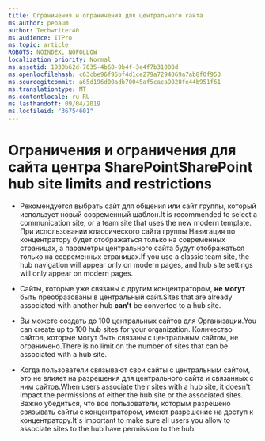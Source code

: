 ```yaml
---
title: Ограничения и ограничения для центрального сайта
ms.author: pebaum
author: Techwriter40
ms.audience: ITPro
ms.topic: article
ROBOTS: NOINDEX, NOFOLLOW
localization_priority: Normal
ms.assetid: 1930b62d-7035-4b68-9b4f-3e4f7b31000d
ms.openlocfilehash: c63cbe96f95bf4d1ce279a7294069a7ab8f0f953
ms.sourcegitcommit: a65d196d00adb70045af5caca9828fe44b951f61
ms.translationtype: MT
ms.contentlocale: ru-RU
ms.lasthandoff: 09/04/2019
ms.locfileid: "36754601"
---
```

# <a name="sharepoint-hub-site-limits-and-restrictions"></a><span data-ttu-id="4176c-102">Ограничения и ограничения для сайта центра SharePoint</span><span class="sxs-lookup"><span data-stu-id="4176c-102">SharePoint hub site limits and restrictions</span></span>

- <span data-ttu-id="4176c-103">Рекомендуется выбрать сайт для общения или сайт группы, который использует новый современный шаблон.</span><span class="sxs-lookup"><span data-stu-id="4176c-103">It is recommended to select a communication site, or a team site that uses the new modern template.</span></span> <span data-ttu-id="4176c-104">При использовании классического сайта группы Навигация по концентратору будет отображаться только на современных страницах, а параметры центрального сайта будут отображаться только на современных страницах.</span><span class="sxs-lookup"><span data-stu-id="4176c-104">If you use a classic team site, the hub navigation will appear only on modern pages, and hub site settings will only appear on modern pages.</span></span>

- <span data-ttu-id="4176c-105">Сайты, которые уже связаны с другим концентратором, **не могут** быть преобразованы в центральный сайт.</span><span class="sxs-lookup"><span data-stu-id="4176c-105">Sites that are already associated with another hub **can't** be converted to a hub site.</span></span> 

- <span data-ttu-id="4176c-106">Вы можете создать до 100 центральных сайтов для Организации.</span><span class="sxs-lookup"><span data-stu-id="4176c-106">You can create up to 100 hub sites for your organization.</span></span> <span data-ttu-id="4176c-107">Количество сайтов, которые могут быть связаны с центральным сайтом, не ограничено.</span><span class="sxs-lookup"><span data-stu-id="4176c-107">There is no limit on the number of sites that can be associated with a hub site.</span></span>

- <span data-ttu-id="4176c-108">Когда пользователи связывают свои сайты с центральным сайтом, это не влияет на разрешения для центрального сайта и связанных с ним сайтов.</span><span class="sxs-lookup"><span data-stu-id="4176c-108">When users associate their sites with a hub site, it doesn't impact the permissions of either the hub site or the associated sites.</span></span> <span data-ttu-id="4176c-109">Важно убедиться, что все пользователи, которым разрешено связывать сайты с концентратором, имеют разрешение на доступ к концентратору.</span><span class="sxs-lookup"><span data-stu-id="4176c-109">It's important to make sure all users you allow to associate sites to the hub have permission to the hub.</span></span>



